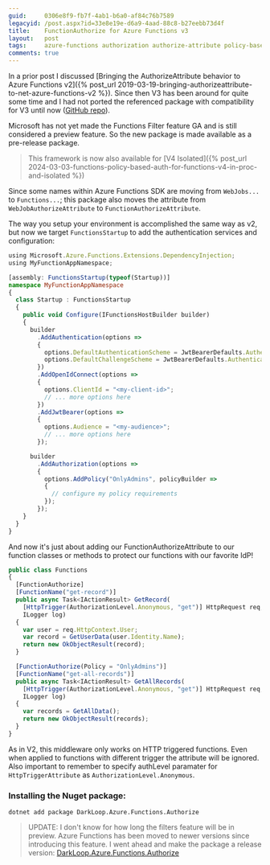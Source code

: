 ```yaml
---
guid:     0306e8f9-fb7f-4ab1-b6a0-af84c76b7589
legacyid: /post.aspx?id=33e8e19e-d6a9-4aad-88c8-b27eebb73d4f
title:    FunctionAuthorize for Azure Functions v3
layout:   post
tags:     azure-functions authorization authorize-attribute policy-based-authorization
comments: true
---
```


In a prior post I discussed [Bringing the AuthorizeAttribute behavior to Azure Functions v2]({% post_url 2019-03-19-bringing-authorizeattribute-to-net-azure-functions-v2 %}). Since then V3 has been around for quite some time and I had not ported the referenced package with compatibility for V3 until now ([GitHub repo](https://github.com/dark-loop/functions-authorize)).

Microsoft has not yet made the Functions Filter feature GA and is still considered a preview feature. So the new package is made available as a pre-release package.

> This framework is now also available for [V4 Isolated]({% post_url 2024-03-03-functions-policy-based-auth-for-functions-v4-in-proc-and-isolated %})

Since some names within Azure Functions SDK are moving from `WebJobs...` to `Functions...`; this package also moves the attribute from `WebJobAuthorizeAttribute` to `FunctionAuthorizeAttribute`.

<!-- more -->

The way you setup your environment is accomplished the same way as v2, but now we target `FunctionsStartup` to add the authentication services and configuration:

```typescript
using Microsoft.Azure.Functions.Extensions.DependencyInjection;
using MyFunctionAppNamespace;

[assembly: FunctionsStartup(typeof(Startup))]
namespace MyFunctionAppNamespace
{
  class Startup : FunctionsStartup
  {
    public void Configure(IFunctionsHostBuilder builder)
    {
      builder
        .AddAuthentication(options =>
        {
          options.DefaultAuthenticationScheme = JwtBearerDefaults.AuthenticationScheme;
          options.DefaultChallengeScheme = JwtBearerDefaults.AuthenticationScheme;
        })
        .AddOpenIdConnect(options =>
        {
          options.ClientId = "<my-client-id>";
          // ... more options here
        })
        .AddJwtBearer(options =>
        {
          options.Audience = "<my-audience>";
          // ... more options here
        });

      builder
        .AddAuthorization(options =>
        {
          options.AddPolicy("OnlyAdmins", policyBuilder =>
          {
            // configure my policy requirements
          });
        });
    }
  }
}
```
And now it's just about adding our FunctionAuthorizeAttribute to our function classes or methods to protect our functions with our favorite IdP!

```typescript
public class Functions
{
  [FunctionAuthorize]
  [FunctionName("get-record")]
  public async Task<IActionResult> GetRecord(
    [HttpTrigger(AuthorizationLevel.Anonymous, "get")] HttpRequest req,
    ILogger log)
  {
    var user = req.HttpContext.User;
    var record = GetUserData(user.Identity.Name);
    return new OkObjectResult(record);
  }

  [FunctionAuthorize(Policy = "OnlyAdmins")]
  [FunctionName("get-all-records")]
  public async Task<IActionResult> GetAllRecords(
    [HttpTrigger(AuthorizationLevel.Anonymous, "get")] HttpRequest req,
    ILogger log)
  {
    var records = GetAllData();
    return new OkObjectResult(records);
  }
}
```

As in V2, this middleware only works on HTTP triggered functions. Even when applied to functions with different trigger the attribute will be ignored.
Also important to remember to specify authLevel paramater for `HttpTriggerAttribute` as `AuthorizationLevel.Anonymous`.

### Installing the Nuget package: 
```dos
dotnet add package DarkLoop.Azure.Functions.Authorize
```

> UPDATE: I don't know for how long the filters feature will be in preview. Azure Functions has been moved to newer versions since introducing this feature. I went ahead and make the package a release version: [DarkLoop.Azure.Functions.Authorize](https://www.nuget.org/packages/DarkLoop.Azure.Functions.Authorize)